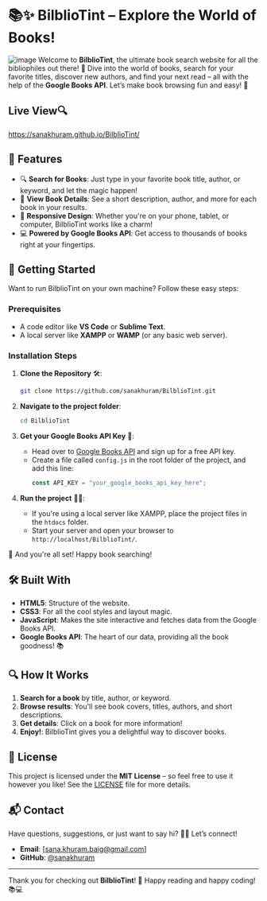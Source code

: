 
# 📚✨ BilblioTint – Explore the World of Books!
![image](https://github.com/user-attachments/assets/d6da1d05-e0ee-451e-a578-b37c801fc39d)
Welcome to **BilblioTint**, the ultimate book search website for all the bibliophiles out there! 🚀 Dive into the world of books, search for your favorite titles, discover new authors, and find your next read – all with the help of the **Google Books API**. Let’s make book browsing fun and easy! 🎉

## Live View🔍 ##

https://sanakhuram.github.io/BilblioTint/

## 🌟 Features

- 🔍 **Search for Books**: Just type in your favorite book title, author, or keyword, and let the magic happen!
- 📖 **View Book Details**: See a short description, author, and more for each book in your results.
- 📱 **Responsive Design**: Whether you're on your phone, tablet, or computer, BilblioTint works like a charm!
- 💻 **Powered by Google Books API**: Get access to thousands of books right at your fingertips.

## 🚀 Getting Started

Want to run BilblioTint on your own machine? Follow these easy steps:

### Prerequisites

- A code editor like **VS Code** or **Sublime Text**.
- A local server like **XAMPP** or **WAMP** (or any basic web server).
  
### Installation Steps

1. **Clone the Repository** 🛠️:
   ```bash
   git clone https://github.com/sanakhuram/BilblioTint.git
   ```

2. **Navigate to the project folder**:
   ```bash
   cd BilblioTint
   ```

3. **Get your Google Books API Key** 🔑:
   - Head over to [Google Books API](https://developers.google.com/books) and sign up for a free API key.
   - Create a file called `config.js` in the root folder of the project, and add this line:
     ```javascript
     const API_KEY = "your_google_books_api_key_here";
     ```

4. **Run the project** 🏃‍♂️:
   - If you're using a local server like XAMPP, place the project files in the `htdocs` folder.
   - Start your server and open your browser to `http://localhost/BilblioTint/`.

🎉 And you're all set! Happy book searching!

## 🛠️ Built With

- **HTML5**: Structure of the website.
- **CSS3**: For all the cool styles and layout magic.
- **JavaScript**: Makes the site interactive and fetches data from the Google Books API.
- **Google Books API**: The heart of our data, providing all the book goodness! 📚

## 🔍 How It Works

1. **Search for a book** by title, author, or keyword.
2. **Browse results**: You'll see book covers, titles, authors, and short descriptions.
3. **Get details**: Click on a book for more information!
4. **Enjoy!**: BilblioTint gives you a delightful way to discover books.

## 📜 License

This project is licensed under the **MIT License** – so feel free to use it however you like! See the [LICENSE](LICENSE) file for more details.

## 📬 Contact

Have questions, suggestions, or just want to say hi? 🙋‍♀️ Let’s connect!

- **Email**: [sana.khuram.baig@gmail.com]  
- **GitHub**: [@sanakhuram](https://github.com/sanakhuram)

---

Thank you for checking out **BilblioTint**! 🎉 Happy reading and happy coding! 📚💻

